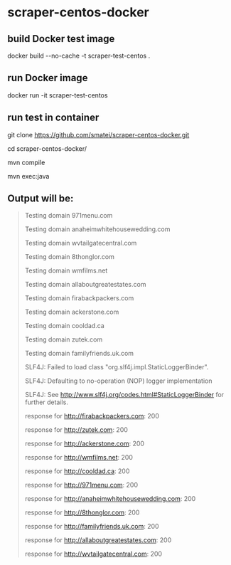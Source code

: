 # scraper-centos-docker

## build Docker test image

docker build --no-cache -t scraper-test-centos .

## run Docker image

docker run -it scraper-test-centos

## run test in container

git clone https://github.com/smatei/scraper-centos-docker.git

cd scraper-centos-docker/

mvn compile

mvn exec:java

## Output will be:

> Testing domain 971menu.com
> 
> Testing domain anaheimwhitehousewedding.com
> 
> Testing domain wvtailgatecentral.com
> 
> Testing domain 8thonglor.com
> 
> Testing domain wmfilms.net
> 
> Testing domain allaboutgreatestates.com
> 
> Testing domain firabackpackers.com
> 
> Testing domain ackerstone.com
> 
> Testing domain cooldad.ca
> 
> Testing domain zutek.com
> 
> Testing domain familyfriends.uk.com
> 
> SLF4J: Failed to load class "org.slf4j.impl.StaticLoggerBinder".
> 
> SLF4J: Defaulting to no-operation (NOP) logger implementation
> 
> SLF4J: See http://www.slf4j.org/codes.html#StaticLoggerBinder for further details.
> 
> response for http://firabackpackers.com: 200
> 
> response for http://zutek.com: 200
> 
> response for http://ackerstone.com: 200
> 
> response for http://wmfilms.net: 200
> 
> response for http://cooldad.ca: 200
> 
> response for http://971menu.com: 200
> 
> response for http://anaheimwhitehousewedding.com: 200
> 
> response for http://8thonglor.com: 200
> 
> response for http://familyfriends.uk.com: 200
> 
> response for http://allaboutgreatestates.com: 200
> 
> response for http://wvtailgatecentral.com: 200
> 
